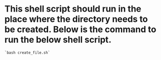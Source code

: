 # This shell script should run in the place where the directory needs to be created. Below is the command to run the below shell script.

	`bash create_file.sh`

